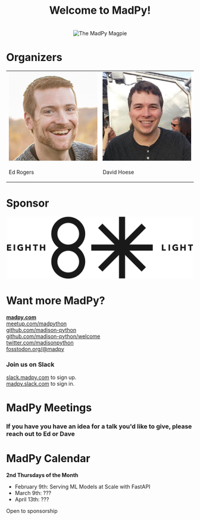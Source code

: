 <!-- [[[cog
import cog
from nbconvert.exporters import MarkdownExporter
from nbconvert.preprocessors import RegexRemovePreprocessor

rrp = RegexRemovePreprocessor()
rrp.patterns = (r"<style>",)
e = MarkdownExporter()
e.register_preprocessor(rrp, enabled=True)
(body, resources) = e.from_filename("welcome.ipynb")
cog.out(f"\n{body}\n")
]]] -->

<h1><center>Welcome to MadPy!</center></h1>
<br>
<center><img src="img/madpy-logo.png" alt="The MadPy Magpie" width="35%"/></center>

# Organizers

<table style="border:none; border-collapse:collapse; cellspacing:0; cellpadding:0">
  <tr>
    <td><img src="img/edrogers.jpg" alt="Ed Rogers" style="width: 300px;" /></td>
    <td><img src="img/djhoese.jpg" alt="David Hoese" style="width: 300px;" /></td>
  </tr><tr>
    <td><p class="caption">Ed Rogers</p></td>
    <td><p class="caption">David Hoese</p></td>
  </tr>
</table>

# Sponsor

<center>
<img src="img/8L_Logo_Primary_Black.png" alt="Sponsor Logo: 8th Light" width="500px"/>
</center>

# Want more MadPy?

[**madpy.com**](https://madpy.com)  
[meetup.com/madpython](https://www.meetup.com/madpython/)  
[github.com/madison-python](https://github.com/madison-python)  
[github.com/madison-python/welcome](https://github.com/madison-python/welcome)  
[twitter.com/madisonpython](https://twitter.com/madisonpython)  
[fosstodon.org/@madpy](https://fosstodon.org/@madpy)  

### Join us on Slack

[slack.madpy.com](https://slack.madpy.com) to sign up.  
[madpy.slack.com](https://madpy.slack.com) to sign in.



# MadPy Meetings

### If you have you have an idea for a talk you'd like to give, please reach out to Ed or Dave

# MadPy Calendar

**2nd Thursdays of the Month**
- February 9th: Serving ML Models at Scale with FastAPI
- March 9th: ???
- April 13th: ???

Open to sponsorship

<!-- [[[end]]] -->
